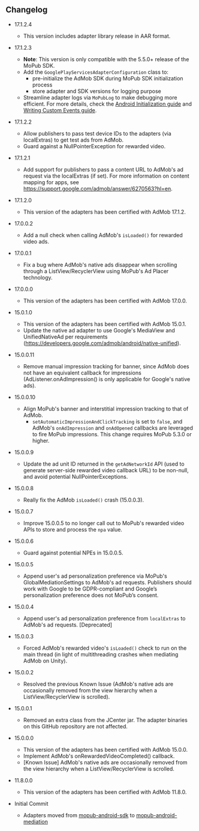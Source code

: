 ## Changelog
  * 17.1.2.4
    * This version includes adapter library release in AAR format.

  * 17.1.2.3
    * **Note**: This version is only compatible with the 5.5.0+ release of the MoPub SDK.
    * Add the `GooglePlayServicesAdapterConfiguration` class to: 
         * pre-initialize the AdMob SDK during MoPub SDK initialization process
         * store adapter and SDK versions for logging purpose
    * Streamline adapter logs via `MoPubLog` to make debugging more efficient. For more details, check the [Android Initialization guide](https://developers.mopub.com/docs/android/initialization/) and [Writing Custom Events guide](https://developers.mopub.com/docs/android/custom-events/).

  * 17.1.2.2
    * Allow publishers to pass test device IDs to the adapters (via localExtras) to get test ads from AdMob.
    * Guard against a NullPointerException for rewarded video.

  * 17.1.2.1
    * Add support for publishers to pass a content URL to AdMob's ad request via the localExtras (if set). For more information on content mapping for apps, see https://support.google.com/admob/answer/6270563?hl=en.

  * 17.1.2.0
    * This version of the adapters has been certified with AdMob 17.1.2.

  * 17.0.0.2
    * Add a null check when calling AdMob's `isLoaded()` for rewarded video ads.
    
  * 17.0.0.1
    * Fix a bug where AdMob's native ads disappear when scrolling through a ListView/RecyclerView using MoPub's Ad Placer technology.

  * 17.0.0.0
    * This version of the adapters has been certified with AdMob 17.0.0.

  * 15.0.1.0
    * This version of the adapters has been certified with AdMob 15.0.1.
    * Update the native ad adapter to use Google's MediaView and UnifiedNativeAd per requirements (https://developers.google.com/admob/android/native-unified).

  * 15.0.0.11
    * Remove manual impression tracking for banner, since AdMob does not have an equivalent callback for impressions (AdListener.onAdImpression() is only applicable for Google's native ads).

  * 15.0.0.10
    * Align MoPub's banner and interstitial impression tracking to that of AdMob.
        * `setAutomaticImpressionAndClickTracking` is set to `false`, and AdMob's `onAdImpression` and `onAdOpened` callbacks are leveraged to fire MoPub impressions. This change requires MoPub 5.3.0 or higher.

  * 15.0.0.9
    * Update the ad unit ID returned in the `getAdNetworkId` API (used to generate server-side rewarded video callback URL) to be non-null, and avoid potential NullPointerExceptions.

  * 15.0.0.8
    * Really fix the AdMob `isLoaded()` crash (15.0.0.3).

  * 15.0.0.7
    * Improve 15.0.0.5 to no longer call out to MoPub's rewarded video APIs to store and process the `npa` value.

  * 15.0.0.6
    * Guard against potential NPEs in 15.0.0.5.

  * 15.0.0.5
    * Append user's ad personalization preference via MoPub's GlobalMediationSettings to AdMob's ad requests. Publishers should work with Google to be GDPR-compliant and Google’s personalization preference does not MoPub’s consent.

  * 15.0.0.4
    * Append user's ad personalization preference from `localExtras` to AdMob's ad requests. [Deprecated]

  * 15.0.0.3
    * Forced AdMob's rewarded video's `isLoaded()` check to run on the main thread (in light of multithreading crashes when mediating AdMob on Unity).

  * 15.0.0.2
    * Resolved the previous Known Issue (AdMob's native ads are occasionally removed from the view hierarchy when a ListView/RecyclerView is scrolled).

  * 15.0.0.1
    * Removed an extra class from the JCenter jar. The adapter binaries on this GitHub repository are not affected.

  * 15.0.0.0
    * This version of the adapters has been certified with AdMob 15.0.0.
	* Implement AdMob's onRewardedVideoCompleted() callback. 
    * [Known Issue] AdMob's native ads are occasionally removed from the view hierarchy when a ListView/RecyclerView is scrolled.

  * 11.8.0.0
    * This version of the adapters has been certified with AdMob 11.8.0.
	
  * Initial Commit
  	* Adapters moved from [mopub-android-sdk](https://github.com/mopub/mopub-android-sdk) to [mopub-android-mediation](https://github.com/mopub/mopub-android-mediation/)
